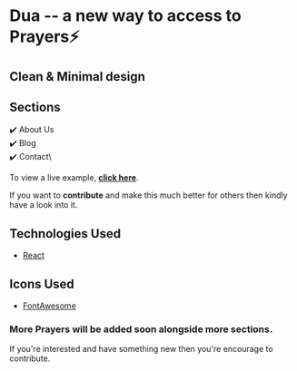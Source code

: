 # Dua -- a new way to access to Prayers⚡️

## Clean & Minimal design

## Sections

✔️ About Us\
✔️ Blog\
✔️ Contact\

To view a live example, **[click here](https://wrongtouseef.github.io/dua)**.

If you want to **contribute** and make this much better for others then kindly have a look into it.

## Technologies Used

- [React](https://reactjs.org/)

## Icons Used

- [FontAwesome](https://fontawesome.com/)

### More Prayers will be added soon alongside more sections.

If you're interested and have something new then you're encourage to contribute.
